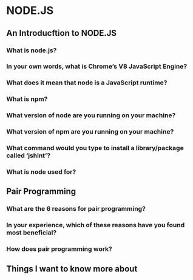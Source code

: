# NODE.JS

## An Introducftion to NODE.JS

### What is node.js?

### In your own words, what is Chrome’s V8 JavaScript Engine?

### What does it mean that node is a JavaScript runtime?

### What is npm?

### What version of node are you running on your machine?

### What version of npm are you running on your machine?

### What command would you type to install a library/package called ‘jshint’?

### What is node used for?

## Pair Programming

### What are the 6 reasons for pair programming?

### In your experience, which of these reasons have you found most beneficial?

### How does pair programming work?

## Things I want to know more about
